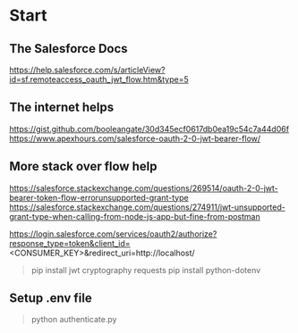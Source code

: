 # Start

## The Salesforce Docs
https://help.salesforce.com/s/articleView?id=sf.remoteaccess_oauth_jwt_flow.htm&type=5

## The internet helps
https://gist.github.com/booleangate/30d345ecf0617db0ea19c54c7a44d06f
https://www.apexhours.com/salesforce-oauth-2-0-jwt-bearer-flow/

## More stack over flow help 
https://salesforce.stackexchange.com/questions/269514/oauth-2-0-jwt-bearer-token-flow-errorunsupported-grant-type
https://salesforce.stackexchange.com/questions/274911/jwt-unsupported-grant-type-when-calling-from-node-js-app-but-fine-from-postman


https://login.salesforce.com/services/oauth2/authorize?response_type=token&client_id=<CONSUMER_KEY>&redirect_uri=http://localhost/

> pip install jwt cryptography requests
> pip install python-dotenv

## Setup .env file
> python authenticate.py
